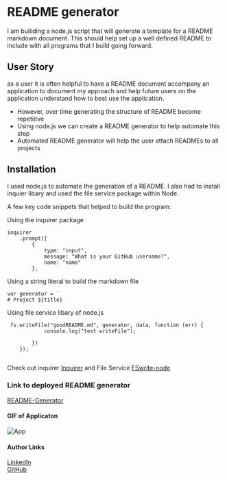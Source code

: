 
# README generator
I am builiding a node.js script that will generate a template for a README markdown document. This should help set up a well defined README to include with all programs that I build going forward.  

## User Story
as a user it is often helpful to have a README document accompany an application to document my approach and help future users on the application understand how to best use the application.  

* However, over time generating the structure of README become repetiitve 
* Using node.js we can create a README generator to help automate this step
* Automated README generator will help the user attach READMEs to all projects

## Installation
I used node.js to automate the generation of a README. I also had to install inquier libary and used the file service package within Node. 


A few key code snippets that helped to build the program:

Using the inquirer package
```
inquirer
    .prompt([
        {
            type: "input",
            message: "What is your GitHub username?",
            name: "name"
        },
```

Using a string literal to build the markdown file
```
var generator = `
# Project ${title}
```

Using file service libary of node.js
```
 fs.writeFile("goodREADME.md", generator, data, function (err) {
            console.log("test writeFile");

        })
    });
    
```


Check out inquirer [Inquirer](https://www.npmjs.com/package/inquirer)
and File Service [FSwrite-node](https://nodejs.org/api/fs.html)

### Link to deployed README generator
[README-Generator](https://github.com/crackedsnowboard/README-generator)

#### GIF of Applicaton

![App](Assets/Animated-GIF-source.gif)


#### Author Links
[LinkedIn](linkedin.com/in/joel-mathen/) <br>
[GitHub](https://github.com/crackedsnowboard)



